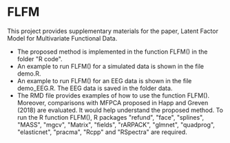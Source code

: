 # FLFM
This project provides supplementary materials for the paper, Latent Factor Model for Multivariate Functional Data. 
- The proposed method is implemented in the function FLFM() in the folder "R code".
- An example to run FLFM() for a simulated data is shown in the file demo.R.
- An example to run FLFM() for an EEG data is shown in the file demo_EEG.R. The EEG data is saved in the folder data.
- The RMD file provides examples of how to use the function FLFM(). Moreover, comparisons with MFPCA proposed in Happ and Greven (2018) are evaluated. It would help understand the proposed method. 
To run the R function FLFM(), R packages "refund", "face", "splines", "MASS", "mgcv", "Matrix", "fields", "rARPACK", "glmnet", "quadprog", "elasticnet", "pracma", "Rcpp" and "RSpectra" are required.